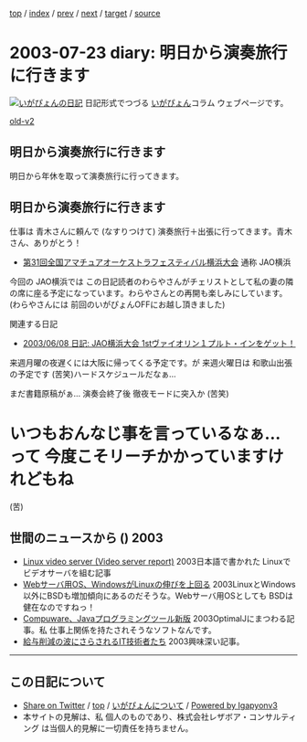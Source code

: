 [top](../index.html) 
 / [index](index.html) 
 / [prev](ig030720.html) 
 / [next](ig030728.html) 
 / [target](http://www.igapyon.jp/igapyon/diary/2003/ig030723.html) 
 / [source](https://github.com/igapyon/diary/blob/master/2003/ig030723.src.md) 

2003-07-23 diary: 明日から演奏旅行に行きます
=====================================================================================================
[![いがぴょんの日記](http://www.igapyon.jp/igapyon/diary/images/iga200306s.jpg "いがぴょん")](http://www.igapyon.jp/igapyon/diary/memo/memoigapyon.html) 日記形式でつづる [いがぴょん](http://www.igapyon.jp/igapyon/diary/memo/memoigapyon.html)コラム ウェブページです。

[old-v2](ig030723-orig.html)

## 明日から演奏旅行に行きます

明日から年休を取って演奏旅行に行ってきます。


## 明日から演奏旅行に行きます

仕事は 青木さんに頼んで (なすりつけて) 演奏旅行＋出張に行ってきます。青木さん、ありがとう！

* [第31回全国アマチュアオーケストラフェスティバル横浜大会](http://www.yokokyo.net/AOF2003/)
  通称 JAO横浜 

今回の JAO横浜では この日記読者のわらやさんがチェリストとして私の妻の隣の席に座る予定になっています。わらやさんとの再開も楽しみにしています。(わらやさんには 前回のいがぴょんOFFにお越し頂きました)

関連する日記

* [2003/06/08 日記: JAO横浜大会 1stヴァイオリン１プルト・インをゲット！](ig030608.html)

来週月曜の夜遅くには大阪に帰ってくる予定です。が 来週火曜日は 和歌山出張の予定です
(苦笑)ハードスケジュールだなぁ…

まだ書籍原稿がぁ… 演奏会終了後 徹夜モードに突入か (苦笑)
# いつもおんなじ事を言っているなぁ… って 今度こそリーチかかっていますけれどもね
(苦)

## 世間のニュースから () 2003

* [Linux video server (Video server report)](http://www.parkcity.ne.jp/~takezawa/scripts/videoserver.html)  2003日本語で書かれた Linuxでビデオサーバを組む記事
* [Webサーバ用OS、WindowsがLinuxの伸びを上回る](http://japan.cnet.com/svc/rss?id=1261.47623.60049)  2003LinuxとWindows以外にBSDも増加傾向にあるのだそうな。Webサーバ用OSとしても BSDは健在なのですねっ！
* [Compuware、Javaプログラミングツール新版](http://www.zdnet.co.jp/news/0307/22/nebt_03.html)  2003OptimalJにまつわる記事。私 仕事上関係を持たされそうなソフトなんです。
* [給与削減の波にさらされるIT技術者たち](http://japan.cnet.com/news/maker/story/0,2000047861,20059894,00.htm)  2003興味深い記事。


----------------------------------------------------------------------------------------------------

## この日記について

* [Share on Twitter](https://twitter.com/intent/tweet?hashtags=igapyon%2Cdiary%2C%E3%81%84%E3%81%8C%E3%81%B4%E3%82%87%E3%82%93&text=%E6%98%8E%E6%97%A5%E3%81%8B%E3%82%89%E6%BC%94%E5%A5%8F%E6%97%85%E8%A1%8C%E3%81%AB%E8%A1%8C%E3%81%8D%E3%81%BE%E3%81%99&url=http%3A%2F%2Fwww.igapyon.jp%2Figapyon%2Fdiary%2F2003%2Fig030723.html) / [top](../index.html) / [いがぴょんについて](http://www.igapyon.jp/igapyon/diary/memo/memoigapyon.html) / [Powered by Igapyonv3](https://github.com/igapyon/igapyonv3)
* 本サイトの見解は、私 個人のものであり、株式会社レザボア・コンサルティング は当個人的見解に一切責任を持ちません。 
